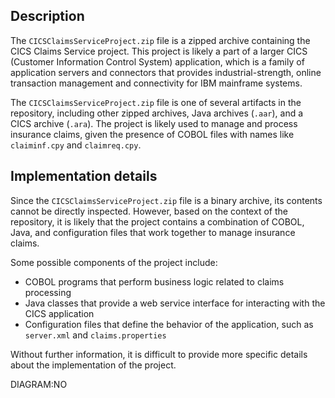 ## Description

The `CICSClaimsServiceProject.zip` file is a zipped archive containing the CICS Claims Service project. This project is likely a part of a larger CICS (Customer Information Control System) application, which is a family of application servers and connectors that provides industrial-strength, online transaction management and connectivity for IBM mainframe systems.

The `CICSClaimsServiceProject.zip` file is one of several artifacts in the repository, including other zipped archives, Java archives (`.aar`), and a CICS archive (`.ara`). The project is likely used to manage and process insurance claims, given the presence of COBOL files with names like `claiminf.cpy` and `claimreq.cpy`.

## Implementation details

Since the `CICSClaimsServiceProject.zip` file is a binary archive, its contents cannot be directly inspected. However, based on the context of the repository, it is likely that the project contains a combination of COBOL, Java, and configuration files that work together to manage insurance claims.

Some possible components of the project include:

* COBOL programs that perform business logic related to claims processing
* Java classes that provide a web service interface for interacting with the CICS application
* Configuration files that define the behavior of the application, such as `server.xml` and `claims.properties`

Without further information, it is difficult to provide more specific details about the implementation of the project.

DIAGRAM:NO